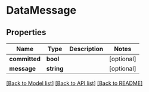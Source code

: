 # DataMessage

## Properties
Name | Type | Description | Notes
------------ | ------------- | ------------- | -------------
**committed** | **bool** |  | [optional] 
**message** | **string** |  | [optional] 

[[Back to Model list]](../README.md#documentation-for-models) [[Back to API list]](../README.md#documentation-for-api-endpoints) [[Back to README]](../README.md)


